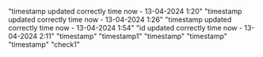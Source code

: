 "timestamp updated correctly time now - 13-04-2024 1:20"
"timestamp updated correctly time now - 13-04-2024 1:26"
"timestamp updated correctly time now - 13-04-2024 1:54"
"id updated correctly time now - 13-04-2024 2:11"
"timestamp"
"timestamp1"
"timestamp"
"timestamp"
"timestamp"
"check1"